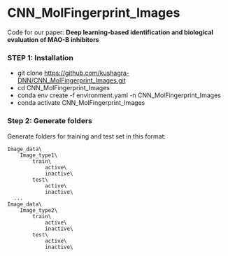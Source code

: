 # CNN_MolFingerprint_Images

Code for our paper: **Deep learning-based identification and biological evaluation of MAO-B inhibitors**

### STEP 1: Installation
- git clone https://github.com/kushagra-DNN/CNN_MolFingerprint_Images.git <br>
- cd CNN_MolFingerprint_Images <br>
- conda env create -f environment.yaml -n CNN_MolFingerprint_Images <br>
- conda activate CNN_MolFingerprint_Images <br>

### Step 2: Generate folders
Generate folders for training and test set in this format:
```
Image_data\
    Image_type1\
        train\ 
            active\
            inactive\
        test\ 
            active\
            inactive\
  ...
Image_data\
    Image_type2\
        train\ 
            active\
            inactive\
        test\ 
            active\
            inactive\
```
